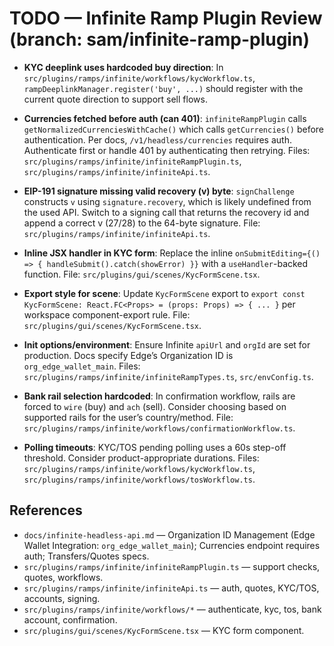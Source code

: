 # TODO — Infinite Ramp Plugin Review (branch: sam/infinite-ramp-plugin)

- **KYC deeplink uses hardcoded buy direction**: In `src/plugins/ramps/infinite/workflows/kycWorkflow.ts`, `rampDeeplinkManager.register('buy', ...)` should register with the current quote direction to support sell flows.

- **Currencies fetched before auth (can 401)**: `infiniteRampPlugin` calls `getNormalizedCurrenciesWithCache()` which calls `getCurrencies()` before authentication. Per docs, `/v1/headless/currencies` requires auth. Authenticate first or handle 401 by authenticating then retrying. Files: `src/plugins/ramps/infinite/infiniteRampPlugin.ts`, `src/plugins/ramps/infinite/infiniteApi.ts`.

- **EIP-191 signature missing valid recovery (v) byte**: `signChallenge` constructs `v` using `signature.recovery`, which is likely undefined from the used API. Switch to a signing call that returns the recovery id and append a correct v (27/28) to the 64-byte signature. File: `src/plugins/ramps/infinite/infiniteApi.ts`.

- **Inline JSX handler in KYC form**: Replace the inline `onSubmitEditing={() => { handleSubmit().catch(showError) }}` with a `useHandler`-backed function. File: `src/plugins/gui/scenes/KycFormScene.tsx`.

- **Export style for scene**: Update `KycFormScene` export to `export const KycFormScene: React.FC<Props> = (props: Props) => { ... }` per workspace component-export rule. File: `src/plugins/gui/scenes/KycFormScene.tsx`.

- **Init options/environment**: Ensure Infinite `apiUrl` and `orgId` are set for production. Docs specify Edge’s Organization ID is `org_edge_wallet_main`. Files: `src/plugins/ramps/infinite/infiniteRampTypes.ts`, `src/envConfig.ts`.

- **Bank rail selection hardcoded**: In confirmation workflow, rails are forced to `wire` (buy) and `ach` (sell). Consider choosing based on supported rails for the user’s country/method. File: `src/plugins/ramps/infinite/workflows/confirmationWorkflow.ts`.

- **Polling timeouts**: KYC/TOS pending polling uses a 60s step-off threshold. Consider product-appropriate durations. Files: `src/plugins/ramps/infinite/workflows/kycWorkflow.ts`, `src/plugins/ramps/infinite/workflows/tosWorkflow.ts`.

## References

- `docs/infinite-headless-api.md` — Organization ID Management (Edge Wallet Integration: `org_edge_wallet_main`); Currencies endpoint requires auth; Transfers/Quotes specs.
- `src/plugins/ramps/infinite/infiniteRampPlugin.ts` — support checks, quotes, workflows.
- `src/plugins/ramps/infinite/infiniteApi.ts` — auth, quotes, KYC/TOS, accounts, signing.
- `src/plugins/ramps/infinite/workflows/*` — authenticate, kyc, tos, bank account, confirmation.
- `src/plugins/gui/scenes/KycFormScene.tsx` — KYC form component.

